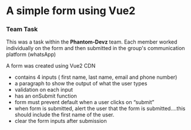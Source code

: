 # A simple form using Vue2

### Team Task 

This was a task within the **Phantom-Devz** team.
Each member worked individually on the form and then submitted in the group's communication platform (whatsApp)

A form was created using Vue2 CDN
- contains 4 inputs ( first name, last name, email and phone number)
- a paragraph to show the output of what the user types
- validation on each input
- has an onSubmit function
- form must prevent default when a user clicks on “submit”
- when form is submitted, alert the user that the form is submitted....this should include the first name of the user.
- clear the form inputs after submission
